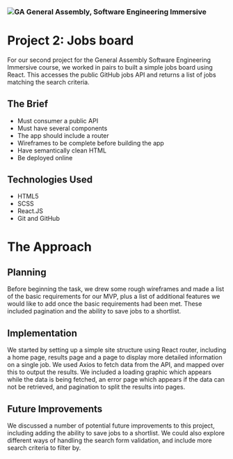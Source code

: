 ### ![GA](https://cloud.githubusercontent.com/assets/40461/8183776/469f976e-1432-11e5-8199-6ac91363302b.png) General Assembly, Software Engineering Immersive

# Project 2: Jobs board

For our second project for the General Assembly Software Engineering Immersive course, we worked in pairs to built a simple jobs board using React. This accesses the public GitHub jobs API and returns a list of jobs matching the search criteria.

## The Brief
- Must consumer a public API
- Must have several components
- The app should include a router
- Wireframes to be complete before building the app
- Have semantically clean HTML
- Be deployed online

## Technologies Used
- HTML5
- SCSS
- React.JS
- Git and GitHub

# The Approach

## Planning
Before beginning the task, we drew some rough wireframes and made a list of the basic requirements for our MVP, plus a list of additional features we would like to add once the basic requirements had been met. These included pagination and the ability to save jobs to a shortlist.

## Implementation
We started by setting up a simple site structure using React router, including a home page, results page and a page to display more detailed information on a single job. We used Axios to fetch data from the API, and mapped over this to output the results. We included a loading graphic which appears while the data is being fetched, an error page which appears if the data can not be retrieved, and pagination to split the results into pages.

## Future Improvements
We discussed a number of potential future improvements to this project, including adding the ability to save jobs to a shortlist. We could also explore different ways of handling the search form validation, and include more search criteria to filter by.